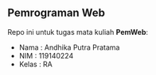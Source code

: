 ## Pemrograman Web

Repo ini untuk tugas mata kuliah **PemWeb**:

- Nama : Andhika Putra Pratama
- NIM : 119140224
- Kelas : RA

